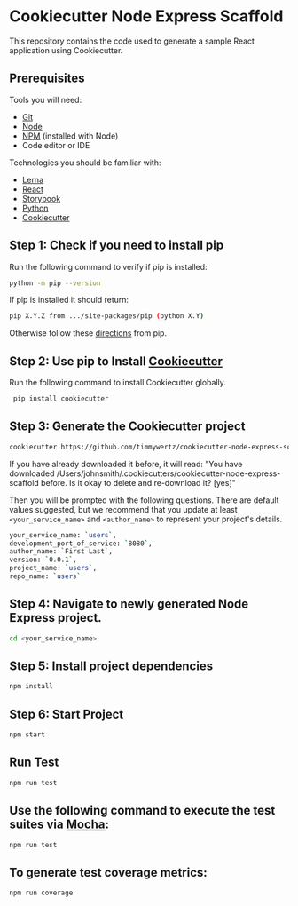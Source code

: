 # Cookiecutter Node Express Scaffold

This repository contains the code used to generate a sample React application using Cookiecutter.

## Prerequisites

Tools you will need:

- [Git](https://git-scm.com/)
- [Node](https://nodejs.org/en/)
- [NPM](https://npmjs.com/) (installed with Node)
- Code editor or IDE

Technologies you should be familiar with:

- [Lerna](https://lerna.js.org/)
- [React](https://reactjs.org/)
- [Storybook](https://storybook.js.org/)
- [Python](https://python.org/)
- [Cookiecutter](https://cookiecutter.readthedocs.io/en/latest/README.html/)

## Step 1: Check if you need to install pip

Run the following command to verify if pip is installed:

```bash
python -m pip --version
```

If pip is installed it should return:

```bash
pip X.Y.Z from .../site-packages/pip (python X.Y)
```

Otherwise follow these [directions](https://pip.pypa.io/en/stable/installing/) from pip.

## Step 2: Use pip to Install [Cookiecutter](https://cookiecutter.readthedocs.io/en/latest/README.html/)

Run the following command to install Cookiecutter globally.

```bash
 pip install cookiecutter
```

## Step 3: Generate the Cookiecutter project

```bash
cookiecutter https://github.com/timmywertz/cookiecutter-node-express-scaffold.git
```

If you have already downloaded it before, it will read: "You have downloaded /Users/johnsmith/.cookiecutters/cookiecutter-node-express-scaffold before. Is it okay to delete and re-download it? [yes]"

Then you will be prompted with the following questions. There are default values suggested, but we recommend that you update at least `<your_service_name>` and `<author_name>` to represent your project's details.

```bash
your_service_name: `users`,
development_port_of_service: `8080`,
author_name: `First Last`,
version: `0.0.1`,
project_name: `users`,
repo_name: `users`
```

## Step 4: Navigate to newly generated Node Express project.

```bash
cd <your_service_name>
```

## Step 5: Install project dependencies

```bash
npm install
```

## Step 6: Start Project

```bash
npm start
```

## Run Test

```bash
npm run test
```

## Use the following command to execute the test suites via [Mocha](https://mochajs.org/):

```bash
npm run test
```

## To generate test coverage metrics:

```bash
npm run coverage
```
